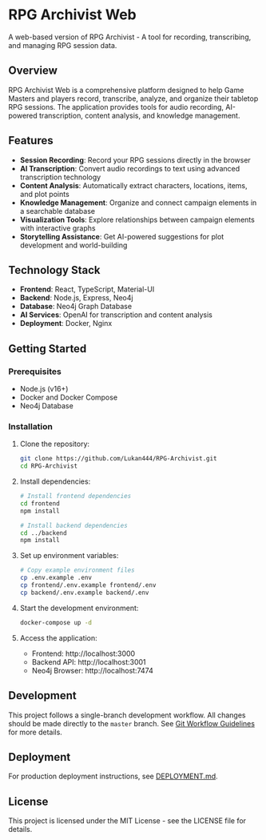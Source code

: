 # RPG Archivist Web

A web-based version of RPG Archivist - A tool for recording, transcribing, and managing RPG session data.

## Overview

RPG Archivist Web is a comprehensive platform designed to help Game Masters and players record, transcribe, analyze, and organize their tabletop RPG sessions. The application provides tools for audio recording, AI-powered transcription, content analysis, and knowledge management.

## Features

- **Session Recording**: Record your RPG sessions directly in the browser
- **AI Transcription**: Convert audio recordings to text using advanced transcription technology
- **Content Analysis**: Automatically extract characters, locations, items, and plot points
- **Knowledge Management**: Organize and connect campaign elements in a searchable database
- **Visualization Tools**: Explore relationships between campaign elements with interactive graphs
- **Storytelling Assistance**: Get AI-powered suggestions for plot development and world-building

## Technology Stack

- **Frontend**: React, TypeScript, Material-UI
- **Backend**: Node.js, Express, Neo4j
- **Database**: Neo4j Graph Database
- **AI Services**: OpenAI for transcription and content analysis
- **Deployment**: Docker, Nginx

## Getting Started

### Prerequisites

- Node.js (v16+)
- Docker and Docker Compose
- Neo4j Database

### Installation

1. Clone the repository:
   ```bash
   git clone https://github.com/Lukan444/RPG-Archivist.git
   cd RPG-Archivist
   ```

2. Install dependencies:
   ```bash
   # Install frontend dependencies
   cd frontend
   npm install

   # Install backend dependencies
   cd ../backend
   npm install
   ```

3. Set up environment variables:
   ```bash
   # Copy example environment files
   cp .env.example .env
   cp frontend/.env.example frontend/.env
   cp backend/.env.example backend/.env
   ```

4. Start the development environment:
   ```bash
   docker-compose up -d
   ```

5. Access the application:
   - Frontend: http://localhost:3000
   - Backend API: http://localhost:3001
   - Neo4j Browser: http://localhost:7474

## Development

This project follows a single-branch development workflow. All changes should be made directly to the `master` branch. See [Git Workflow Guidelines](./cline_docs/gitWorkflow.md) for more details.

## Deployment

For production deployment instructions, see [DEPLOYMENT.md](./DEPLOYMENT.md).

## License

This project is licensed under the MIT License - see the LICENSE file for details.
